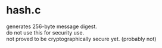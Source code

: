 # hash.c
generates 256-byte message digest.\
do not use this for security use.\
not proved to be cryptographically secure yet. (probably not)
